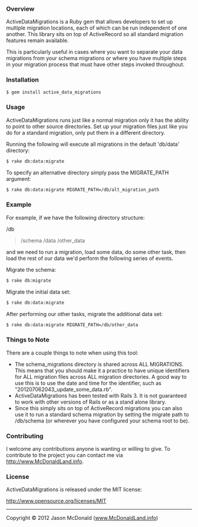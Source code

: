 ### Overview

ActiveDataMigrations is a Ruby gem that allows developers to set up multiple migration locations, each of which can be run independent of one another. This library sits on top of ActiveRecord so all standard migration features remain available.

This is particularly useful in cases where you want to separate your data migrations from your schema migrations or where you have multiple steps in your migration process that must have other steps invoked throughout.

### Installation

```sh
$ gem install active_data_migrations
```

### Usage

ActiveDataMigrations runs just like a normal migration only it has the ability to point to other source directories. Set up your migration files just like you do for a standard migration, only put them in a different directory.

Running the following will execute all migrations in the default 'db/data' directory:

```sh
$ rake db:data:migrate
```

To specify an alternative directory simply pass the MIGRATE_PATH argument:

```sh
$ rake db:data:migrate MIGRATE_PATH=/db/alt_migration_path
```

### Example

For example, if we have the following directory structure:

/db
>/schema
>/data
>/other_data

and we need to run a migration, load some data, do some other task, then load the rest of our data we'd perform the following series of events.

Migrate the schema:

```sh
$ rake db:migrate
```

Migrate the initial data set:
```sh
$ rake db:data:migrate
```

After performing our other tasks, migrate the additional data set:
```sh
$ rake db:data:migrate MIGRATE_PATH=/db/other_data
```

### Things to Note

There are a couple things to note when using this tool:

- The schema_migrations directory is shared across ALL MIGRATIONS. This means that you should make it a practice to have unique identifiers for ALL migration files across ALL migration directories. A good way to use this is to use the date and time for the identifier, such as "201207062043\_update\_some\_data.rb".
- ActiveDataMigrations has been tested with Rails 3. It is not guaranteed to work with other versions of Rails or as a stand alone library.
- Since this simply sits on top of ActiveRecord migrations you can also use it to run a standard schema migration by setting the migrate path to /db/schema (or wherever you have configured your schema root to be).

### Contributing

I welcome any contributions anyone is wanting or willing to give. To contribute to the project you can contact me via <http://www.McDonaldLand.info>.

### License

ActiveDataMigrations is released under the MIT license:

<http://www.opensource.org/licenses/MIT>

----

Copyright &copy; 2012 Jason McDonald (www.McDonaldLand.info)